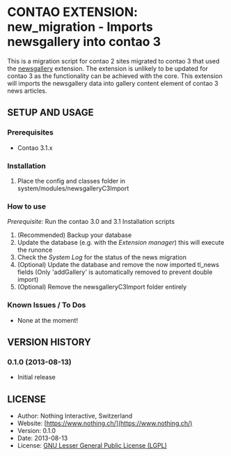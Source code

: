 # CONTAO EXTENSION: new_migration - Imports newsgallery into contao 3
This is a migration script for contao 2 sites migrated to contao 3 that used the [newsgallery](https://contao.org/en/extension-list/view/newsgallery.10000069.en.html) extension. The extension is unlikely to be updated for contao 3 as the functionality can be achieved with the core. This extension will imports the newsgallery data into gallery content element of contao 3 news articles.

## SETUP AND USAGE
### Prerequisites
 * Contao 3.1.x

### Installation
1. Place the config and classes folder in system/modules/newsgalleryC3Import

### How to use
_Prerequisite:_ Run the contao 3.0 and 3.1 Installation scripts

1. (Recommended) Backup your database
2. Update the database (e.g. with the _Extension manager_) this will execute the runonce
3. Check the _System Log_ for the status of the news migration
4. (Optional) Update the database and remove the now imported tl_news fields (Only 'addGallery' is automatically removed to prevent double import)
5. (Optional) Remove the newsgalleryC3Import folder entirely


### Known Issues / To Dos

* None at the moment!

## VERSION HISTORY

### 0.1.0 (2013-08-13)
* Initial release

## LICENSE
* Author:		Nothing Interactive, Switzerland
* Website: 		[https://www.nothing.ch/](https://www.nothing.ch/)
* Version: 		0.1.0
* Date: 		2013-08-13
* License: 		[GNU Lesser General Public License (LGPL)](http://www.gnu.org/licenses/lgpl.html)
